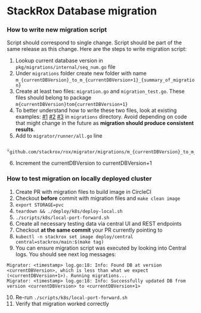 # StackRox Database migration

### How to write new migration script
Script should correspond to single change. Script should be part of the same release as this change.
Here are the steps to write migration script:
1. Lookup current database version in `pkg/migrations/internal/seq_num.go` file
2. Under `migrations` folder create new folder with name
`m_{currentDBVersion}_to_m_{currentDBVersion+1}_{summary_of_migration}`
3. Create at least two files: `migration.go` and `migration_test.go`. These files should belong to package `m{currentDBVersion}tom{currentDBVersion+1}`
4. To better understand how to write these two files, look at existing examples: [#1](https://github.com/stackrox/rox/pull/8609) [#2](https://github.com/stackrox/rox/pull/7581) [#3](https://github.com/stackrox/rox/pull/7921) in `migrations` directory. Avoid depending on code that might change in the future as **migration should produce consistent results**.
5. Add to `migrator/runner/all.go` line
```
_ "github.com/stackrox/rox/migrator/migrations/m_{currentDBVersion}_to_m_{currentDBVersion+1}_{summary_of_migration}"
```
6. Increment the currentDBVersion to currentDBVersion+1

### How to test migration on locally deployed cluster
1. Create PR with migration files to build image in CircleCI
2. Checkout **before** commit with migration files and `make clean image`
3. `export STORAGE=pvc`
4. `teardown && ./deploy/k8s/deploy-local.sh`
5. `./scripts/k8s/local-port-forward.sh`
6. Create all necessary testing data via central UI and REST endpoints
7. Checkout **at the same commit** your PR currently pointing to
8. `kubectl -n stackrox set image deploy/central central=stackrox/main:$(make tag)`
9. You can ensure migration script was executed by looking into Central logs. You should see next log messages:
```bigquery
Migrator: <timestamp> log.go:18: Info: Found DB at version <currentDBVersion>, which is less than what we expect (<currentDBVersion+1>). Running migrations...
Migrator: <timestamp> log.go:18: Info: Successfully updated DB from version <currentDBVersion> to <currentDBVersion+1>
```   
10. Re-run `./scripts/k8s/local-port-forward.sh`
11. Verify that migration worked correctly